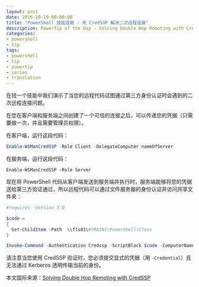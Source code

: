 ```yaml
---
layout: post
date: 2016-10-19 00:00:00
title: "PowerShell 技能连载 - 用 CredSSP 解决二次远程连接"
description: PowerTip of the Day - Solving Double Hop Remoting with CredSSP
categories:
- powershell
- tip
tags:
- powershell
- tip
- powertip
- series
- translation
---
```

在钱一个技能中我们演示了当您的远程代码试图通过第三方身份认证时会遇到的二次远程连接问题。

在您在客户端和服务端之间创建了一个可信的连接之后，可以传递您的凭据（只需要做一次，并且需要管理员权限）。

在客户端，运行这段代码：

```powershell
Enable-WSManCredSSP -Role Client -DelegateComputer nameOfServer
```

在服务端，运行这段代码：

```
Enable-WSManCredSSP -Role Server
```

现在将 PowerShell 代码从客户端发送到服务端并执行时，服务端能够将您的凭据送给第三方验证通过，所以远程代码可以通过文件服务器的身份认证并访问共享文件夹：

```powershell
#requires -Version 3.0

$code = 
{
  Get-ChildItem -Path  \\fls01\#TRAIN1\PowerShell\Class  
}

Invoke-Command -Authentication Credssp -ScriptBlock $code -ComputerName nameOfServer -Credential myCompany\myName
```

请注意当您使用 CredSSP 验证时，您必须提交显式的凭据（用 `-Credential`）且无法通过 Kerberos 透明传输当前的身份。

<!--more-->
本文国际来源：[Solving Double Hop Remoting with CredSSP](http://community.idera.com/powershell/powertips/b/tips/posts/solving-double-hop-remoting-with-credssp)
